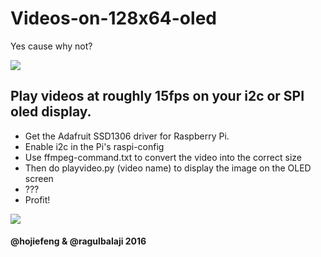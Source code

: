 # Videos-on-128x64-oled
Yes cause why not?

![](./examples/gangnam.gif)

## Play videos at roughly 15fps on your i2c or SPI oled display.
 - Get the Adafruit SSD1306 driver for Raspberry Pi.
 - Enable i2c in the Pi's raspi-config
 - Use ffmpeg-command.txt to convert the video into the correct size
 - Then do playvideo.py (video name) to display the image on the OLED screen
 - ???
 - Profit!

![](https://cdn-learn.adafruit.com/guides/images/000/000/633/medium800/DSC00469_copy.jpg?1448301844)

#### @hojiefeng & @ragulbalaji 2016
